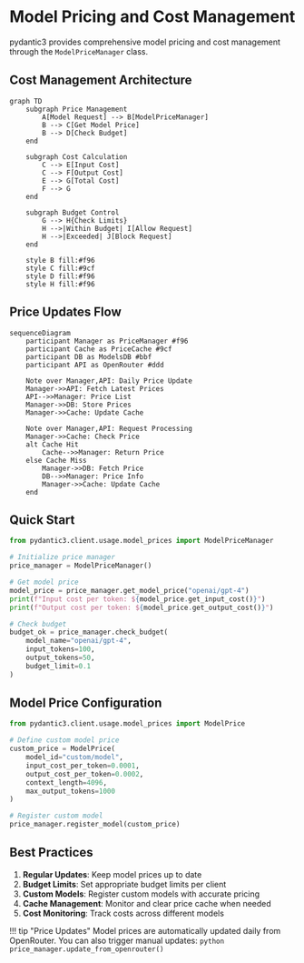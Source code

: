 # Model Pricing and Cost Management

pydantic3 provides comprehensive model pricing and cost management through the `ModelPriceManager` class.

## Cost Management Architecture

```mermaid
graph TD
    subgraph Price Management
        A[Model Request] --> B[ModelPriceManager]
        B --> C[Get Model Price]
        B --> D[Check Budget]
    end

    subgraph Cost Calculation
        C --> E[Input Cost]
        C --> F[Output Cost]
        E --> G[Total Cost]
        F --> G
    end

    subgraph Budget Control
        G --> H{Check Limits}
        H -->|Within Budget| I[Allow Request]
        H -->|Exceeded| J[Block Request]
    end

    style B fill:#f96
    style C fill:#9cf
    style D fill:#f96
    style H fill:#f96
```

## Price Updates Flow

```mermaid
sequenceDiagram
    participant Manager as PriceManager #f96
    participant Cache as PriceCache #9cf
    participant DB as ModelsDB #bbf
    participant API as OpenRouter #ddd

    Note over Manager,API: Daily Price Update
    Manager->>API: Fetch Latest Prices
    API-->>Manager: Price List
    Manager->>DB: Store Prices
    Manager->>Cache: Update Cache

    Note over Manager,API: Request Processing
    Manager->>Cache: Check Price
    alt Cache Hit
        Cache-->>Manager: Return Price
    else Cache Miss
        Manager->>DB: Fetch Price
        DB-->>Manager: Price Info
        Manager->>Cache: Update Cache
    end
```

## Quick Start

```python
from pydantic3.client.usage.model_prices import ModelPriceManager

# Initialize price manager
price_manager = ModelPriceManager()

# Get model price
model_price = price_manager.get_model_price("openai/gpt-4")
print(f"Input cost per token: ${model_price.get_input_cost()}")
print(f"Output cost per token: ${model_price.get_output_cost()}")

# Check budget
budget_ok = price_manager.check_budget(
    model_name="openai/gpt-4",
    input_tokens=100,
    output_tokens=50,
    budget_limit=0.1
)
```

## Model Price Configuration

```python
from pydantic3.client.usage.model_prices import ModelPrice

# Define custom model price
custom_price = ModelPrice(
    model_id="custom/model",
    input_cost_per_token=0.0001,
    output_cost_per_token=0.0002,
    context_length=4096,
    max_output_tokens=1000
)

# Register custom model
price_manager.register_model(custom_price)
```

## Best Practices

1. **Regular Updates**: Keep model prices up to date
2. **Budget Limits**: Set appropriate budget limits per client
3. **Custom Models**: Register custom models with accurate pricing
4. **Cache Management**: Monitor and clear price cache when needed
5. **Cost Monitoring**: Track costs across different models

!!! tip "Price Updates"
    Model prices are automatically updated daily from OpenRouter. You can also trigger manual updates:
    ```python
    price_manager.update_from_openrouter()
    ```
